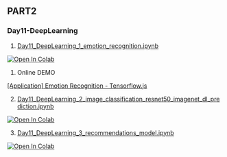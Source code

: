 ## PART2

### Day11-DeepLearning
1. [Day11_DeepLearning_1_emotion_recognition.ipynb](https://colab.research.google.com/github/yapay-ogrenme/casgem-eu-project-training-on-data-mining/blob/main/PART2/Day11-DeepLearning/notebooks/Day11_DeepLearning_1_emotion_recognition.ipynb)

[![Open In Colab](https://colab.research.google.com/assets/colab-badge.svg)](https://colab.research.google.com/github/yapay-ogrenme/casgem-eu-project-training-on-data-mining/blob/main/PART2/Day11-DeepLearning/notebooks/Day11_DeepLearning_1_emotion_recognition.ipynb)

1. Online DEMO

[[Application] Emotion Recognition - Tensorflow.js](https://yavuzkomecoglu.github.io/apps/emotion-recognizer-tfjs/)

2. [Day11_DeepLearning_2_image_classification_resnet50_imagenet_dl_prediction.ipynb](https://colab.research.google.com/github/yapay-ogrenme/casgem-eu-project-training-on-data-mining/blob/main/PART2/Day11-DeepLearning/notebooks/Day11_DeepLearning_2_image_classification_resnet50_imagenet_dl_prediction.ipynb)

[![Open In Colab](https://colab.research.google.com/assets/colab-badge.svg)](https://colab.research.google.com/github/yapay-ogrenme/casgem-eu-project-training-on-data-mining/blob/main/PART2/Day11-DeepLearning/notebooks/Day11_DeepLearning_2_image_classification_resnet50_imagenet_dl_prediction.ipynb)

3. [Day11_DeepLearning_3_recommendations_model.ipynb](https://colab.research.google.com/github/yapay-ogrenme/casgem-eu-project-training-on-data-mining/blob/main/PART2/Day11-DeepLearning/notebooks/Day11_DeepLearning_3_recommendations_model.ipynb)

[![Open In Colab](https://colab.research.google.com/assets/colab-badge.svg)](https://colab.research.google.com/github/yapay-ogrenme/casgem-eu-project-training-on-data-mining/blob/main/PART2/Day11-DeepLearning/notebooks/Day11_DeepLearning_3_recommendations_model.ipynb)






